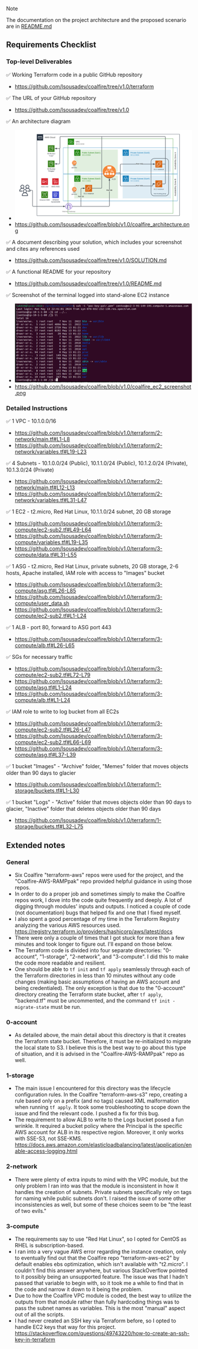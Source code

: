 > [!NOTE]  
> The documentation on the project architecture and the proposed scenario are in [README.md](README.md)

## Requirements Checklist

### Top-level Deliverables

✅ Working Terraform code in a public GitHub repository
- https://github.com/lsousadev/coalfire/tree/v1.0/terraform

✅ The URL of your GitHub repository
- https://github.com/lsousadev/coalfire/tree/v1.0

✅ An architecture diagram
- ![coalfire architecture](coalfire_architecture.png)
- https://github.com/lsousadev/coalfire/blob/v1.0/coalfire_architecture.png

✅ A document describing your solution, which includes your screenshot and cites any references used
- https://github.com/lsousadev/coalfire/tree/v1.0/SOLUTION.md

✅ A functional README for your repository
- https://github.com/lsousadev/coalfire/tree/v1.0/README.md

✅ Screenshot of the terminal logged into stand-alone EC2 instance
- ![coalfire ec2 screenshot](coalfire_ec2_screenshot.png)
- https://github.com/lsousadev/coalfire/blob/v1.0/coalfire_ec2_screenshot.png

### Detailed Instructions

✅ 1 VPC - 10.1.0.0/16
- https://github.com/lsousadev/coalfire/blob/v1.0/terraform/2-network/main.tf#L1-L8
- https://github.com/lsousadev/coalfire/blob/v1.0/terraform/2-network/variables.tf#L19-L23

✅ 4 Subnets - 10.1.0.0/24 (Public), 10.1.1.0/24 (Public), 10.1.2.0/24 (Private), 10.1.3.0/24 (Private)
- https://github.com/lsousadev/coalfire/blob/v1.0/terraform/2-network/main.tf#L12-L13
- https://github.com/lsousadev/coalfire/blob/v1.0/terraform/2-network/variables.tf#L31-L47

✅ 1 EC2 - t2.micro, Red Hat Linux, 10.1.1.0/24 subnet, 20 GB storage
- https://github.com/lsousadev/coalfire/blob/v1.0/terraform/3-compute/ec2-sub2.tf#L49-L64
- https://github.com/lsousadev/coalfire/blob/v1.0/terraform/3-compute/variables.tf#L19-L35
- https://github.com/lsousadev/coalfire/blob/v1.0/terraform/3-compute/data.tf#L31-L55

✅ 1 ASG - t2.micro, Red Hat Linux, private subnets, 20 GB storage, 2-6 hosts, Apache installed, IAM role with access to "Images" bucket
- https://github.com/lsousadev/coalfire/blob/v1.0/terraform/3-compute/asg.tf#L26-L85
- https://github.com/lsousadev/coalfire/blob/v1.0/terraform/3-compute/user_data.sh
- https://github.com/lsousadev/coalfire/blob/v1.0/terraform/3-compute/ec2-sub2.tf#L1-L24

✅ 1 ALB - port 80, forward to ASG port 443
- https://github.com/lsousadev/coalfire/blob/v1.0/terraform/3-compute/alb.tf#L26-L65

✅ SGs for necessary traffic
- https://github.com/lsousadev/coalfire/blob/v1.0/terraform/3-compute/ec2-sub2.tf#L72-L79
- https://github.com/lsousadev/coalfire/blob/v1.0/terraform/3-compute/asg.tf#L1-L24
- https://github.com/lsousadev/coalfire/blob/v1.0/terraform/3-compute/alb.tf#L1-L24

✅ IAM role to write to log bucket from all EC2s
- https://github.com/lsousadev/coalfire/blob/v1.0/terraform/3-compute/ec2-sub2.tf#L26-L47
- https://github.com/lsousadev/coalfire/blob/v1.0/terraform/3-compute/ec2-sub2.tf#L66-L69
- https://github.com/lsousadev/coalfire/blob/v1.0/terraform/3-compute/asg.tf#L37-L39

✅ 1 bucket "Images" - "Archive" folder, "Memes" folder that moves objects older than 90 days to glacier
- https://github.com/lsousadev/coalfire/blob/v1.0/terraform/1-storage/buckets.tf#L1-L30

✅ 1 bucket "Logs" - "Active" folder that moves objects older than 90 days to glacier, "Inactive" folder that deletes objects older than 90 days
- https://github.com/lsousadev/coalfire/blob/v1.0/terraform/1-storage/buckets.tf#L32-L75

## Extended notes

### General

- Six Coalfire "terraform-aws" repos were used for the project, and the "Coalfire-AWS-RAMPpak" repo provided helpful guidance in using those repos.
- In order to do a proper job and sometimes simply to make the Coalfire repos work, I dove into the code quite frequently and deeply. A lot of digging through modules' inputs and outputs. I noticed a couple of code (not documentation) bugs that helped fix and one that I fixed myself.
- I also spent a good percentage of my time in the Terraform Registry analyzing the various AWS resources used. https://registry.terraform.io/providers/hashicorp/aws/latest/docs
- There were only a couple of times that I got stuck for more than a few minutes and took longer to figure out. I'll expand on those below.
- The Terraform code is divided into four separate directories: "0-account", "1-storage", "2-network", and "3-compute". I did this to make the code more readable and resilient.
- One should be able to `tf init` and `tf apply` seamlessly through each of the Terraform directories in less than 10 minutes without any code changes (making basic assumptions of having an AWS account and being credentialed). The only exception is that due to the "0-account" directory creating the Terraform state bucket, after `tf apply`, "backend.tf" must be uncommented, and the command `tf init -migrate-state` must be run.

### 0-account

- As detailed above, the main detail about this directory is that it creates the Terraform state bucket. Therefore, it must be re-initialized to migrate the local state to S3. I believe this is the best way to go about this type of situation, and it is advised in the "Coalfire-AWS-RAMPpak" repo as well.

### 1-storage

- The main issue I encountered for this directory was the lifecycle configuration rules. In the Coalfire "terraform-aws-s3" repo, creating a rule based only on a prefix (and no tags) caused XML malformation when running `tf apply`. It took some troubleshooting to scope down the issue and find the relevant code. I pushed a fix for this bug.
- The requirement to allow ALB to write to the Logs bucket posed a fun wrinkle. It required a bucket policy where the Principal is the specific AWS account for ALB in its respective region. Moreover, it only works with SSE-S3, not SSE-KMS. https://docs.aws.amazon.com/elasticloadbalancing/latest/application/enable-access-logging.html

### 2-network

- There were plenty of extra inputs to mind with the VPC module, but the only problem I ran into was that the module is inconsistent in how it handles the creation of subnets. Private subnets specifically rely on tags for naming while public subnets don't. I raised the issue of some other inconsistencies as well, but some of these choices seem to be "the least of two evils."

### 3-compute

- The requirements say to use "Red Hat Linux", so I opted for CentOS as RHEL is subscription-based.
- I ran into a very vague AWS error regarding the instance creation, only to eventually find out that the Coalfire repo "terraform-aws-ec2" by default enables ebs optimization, which isn't available with "t2.micro". I couldn't find this answer anywhere, but various StackOverflow pointed to it possibly being an unsupported feature. The issue was that I hadn't passed that variable to begin with, so it took me a while to find that in the code and narrow it down to it being the problem.
- Due to how the Coalfire VPC module is coded, the best way to utilize the outputs from that module rather than fully hardcoding things was to pass the subnet names as variables. This is the most "manual" aspect out of all the scripts.
- I had never created an SSH key via Terraform before, so I opted to handle EC2 keys that way for this project. https://stackoverflow.com/questions/49743220/how-to-create-an-ssh-key-in-terraform
